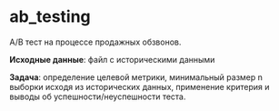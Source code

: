 # ab_testing
A/B тест на процессе продажных обзвонов.

**Исходные данные**: файл с историческими данными

**Задача**: определение целевой метрики, минимальный размер n выборки исходя из исторических данных, применение критерия и выводы об успешности/неуспешности теста.
